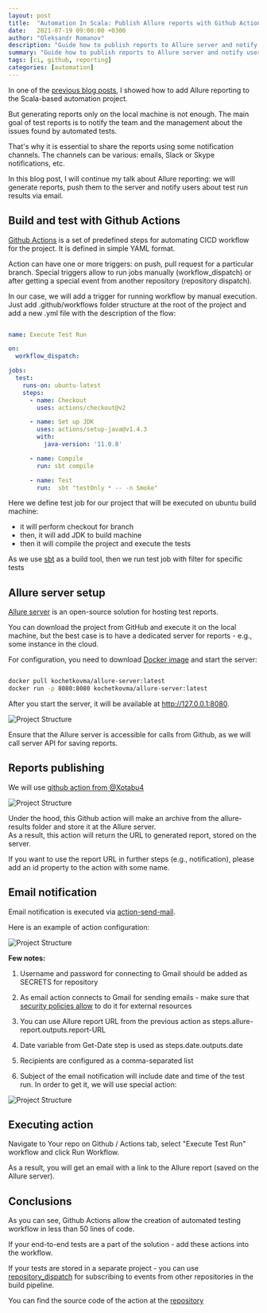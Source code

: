```yaml
---
layout: post
title:  "Automation In Scala: Publish Allure reports with Github Actions"
date:   2021-07-19 09:00:00 +0300
author: "Oleksandr Romanov"
description: "Guide how to publish reports to Allure server and notify users"
summary: "Guide how to publish reports to Allure server and notify users"
tags: [ci, github, reporting]
categories: [automation]
---
```


In one of the [previous blog posts](https://testengineeringnotes.com/posts/2021-05-17-scala-allure-report/), I showed how to add Allure reporting to the Scala-based automation project.  

But generating reports only on the local machine is not enough. The main goal of test reports is to notify the team and the management about the issues found by automated tests.  

That's why it is essential to share the reports using some notification channels. The channels can be various: emails, Slack or Skype notifications, etc.  

In this blog post, I will continue my talk about Allure reporting: we will generate reports, push them to the server and notify users about test run results via email.  

## Build and test with Github Actions

[Github Actions](https://github.com/features/actions) is a set of predefined steps for automating CICD workflow for the project. It is defined in simple YAML format.  

Action can have one or more triggers: on push, pull request for a particular branch. Special triggers allow to run jobs manually (workflow_dispatch) or after getting a special event from another repository (repository dispatch).  

In our case, we will add a trigger for running workflow by manual execution.
Just add .github/workflows folder structure at the root of the project and add a new .yml file with the description of the flow:

``` yaml

name: Execute Test Run

on:
  workflow_dispatch:

jobs:
  test:
    runs-on: ubuntu-latest
    steps:
      - name: Checkout
        uses: actions/checkout@v2

      - name: Set up JDK
        uses: actions/setup-java@v1.4.3
        with:
          java-version: '11.0.8'

      - name: Compile
        run: sbt compile

      - name: Test
        run:  sbt "testOnly * -- -n Smoke"
```

Here we define test job for our project that will be executed on ubuntu build machine:

* it will perform checkout for branch
* then, it will add JDK to build machine
* then it will compile the project and execute the tests

As we use [sbt](https://www.scala-sbt.org/) as a build tool, then we run test job with filter for specific tests

## Allure server setup

[Allure server](https://github.com/kochetkov-ma/allure-server) is an open-source solution for hosting test reports.  

You can download the project from GitHub and execute it on the local machine, but the best case is to have a dedicated server for reports - e.g., some instance in the cloud.

For configuration, you need to download [Docker image](https://hub.docker.com/r/kochetkovma/allure-server) and start the server:

``` bash

docker pull kochetkovma/allure-server:latest
docker run -p 8080:8080 kochetkovma/allure-server:latest

```

After you start the server, it will be available at http://127.0.0.1:8080.  

![Project Structure](/img/20210719/allure-server.png)

Ensure that the Allure server is accessible for calls from Github, as we will call server API for saving reports.  

## Reports publishing  

We will use [github action from @Xotabu4](https://github.com/Xotabu4/send-to-allure-server-action)

![Project Structure](/img/20210719/publish-report.png)

Under the hood, this Github action will make an archive from the allure-results folder and store it at the Allure server.  
As a result, this action will return the URL to generated report, stored on the server.  

If you want to use the report URL in further steps (e.g., notification), please add an id property to the action with some name.  

## Email notification

Email notification is executed via [action-send-mail](https://github.com/dawidd6/action-send-mail).  

Here is an example of action configuration:

![Project Structure](/img/20210719/send-email.png)

**Few notes:**

1. Username and password for connecting to Gmail should be added as SECRETS for repository

2. As email action connects to Gmail for sending emails - make sure that [security policies allow](https://testengineeringnotes.com/posts/2021-05-05-scala-mail-testing/) to do it for external resources

3. You can use Allure report URL from the previous action as steps.allure-report.outputs.report-URL

4. Date variable from Get-Date step is used as steps.date.outputs.date

5. Recipients are configured as a comma-separated list

6. Subject of the email notification will include date and time of the test run. In order to get it, we will use special action:

![Project Structure](/img/20210719/get-date.png)

## Executing action  

Navigate to Your repo on Github / Actions tab, select "Execute Test Run" workflow and click Run Workflow.

As a result, you will get an email with a link to the Allure report (saved on the Allure server).

## Conclusions  

As you can see, Github Actions allow the creation of automated testing workflow in less than 50 lines of code.  

If your end-to-end tests are a part of the solution - add these actions into the workflow.  

If your tests are stored in a separate project - you can use [repository_dispatch](https://docs.github.com/en/actions/reference/events-that-trigger-workflows#repository_dispatch) for subscribing to events from other repositories in the build pipeline.

You can find the source code of the action at the [repository](https://github.com/alexromanov/scala-automation-samples/blob/main/.github/workflows/manualtestrun.yml)
